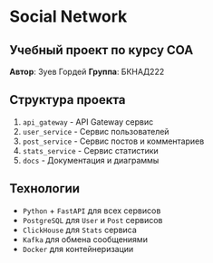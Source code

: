 # Social Network

## Учебный проект по курсу СОА 

**Автор**: Зуев Гордей
**Группа**: БКНАД222

## Структура проекта

1. `api_gateway` - API Gateway сервис
2. `user_service` - Сервис пользователей
3. `post_service` - Сервис постов и комментариев
4. `stats_service` - Сервис статистики
5. `docs` - Документация и диаграммы

## Технологии

- `Python` + `FastAPI` для всех сервисов
- `PostgreSQL` для `User` и `Post` сервисов
- `ClickHouse` для `Stats` сервиса
- `Kafka` для обмена сообщениями
- `Docker` для контейнеризации